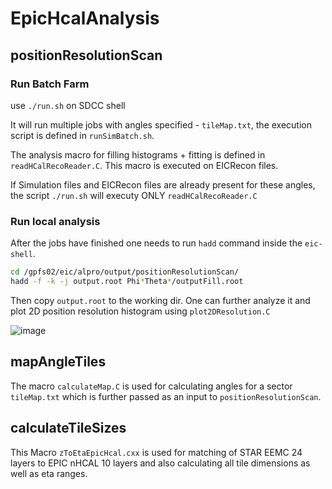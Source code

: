 # EpicHcalAnalysis

## positionResolutionScan

### Run Batch Farm

use `./run.sh` on SDCC shell

It will run multiple jobs with angles specified - `tileMap.txt`, the execution script is defined in `runSimBatch.sh`.

The analysis macro for filling histograms + fitting is defined in `readHCalRecoReader.C`. This macro is executed on EICRecon files.

If Simulation files and EICRecon files are already present for these angles, the script `./run.sh` will executy ONLY `readHCalRecoReader.C`

### Run local analysis

After the jobs have finished one needs to run `hadd` command inside the `eic-shell`.

```bash
cd /gpfs02/eic/alpro/output/positionResolutionScan/
hadd -f -k -j output.root Phi*Theta*/outputFill.root
```
Then copy `output.root` to the working dir. One can further analyze it and plot 2D position resolution histogram using `plot2DResolution.C`

![image](https://github.com/aprozo/EpicHcalAnalysis/assets/33087030/ffa67fb3-6967-4933-b51a-c1e51ff2cfed)



## mapAngleTiles

The macro `calculateMap.C` is used for calculating angles for a sector `tileMap.txt`  which is further passed as an input to `positionResolutionScan`.

## calculateTileSizes

This Macro `zToEtaEpicHcal.cxx` is used for matching of STAR EEMC 24 layers to EPIC nHCAL 10 layers and also calculating all tile dimensions as well as eta ranges.







